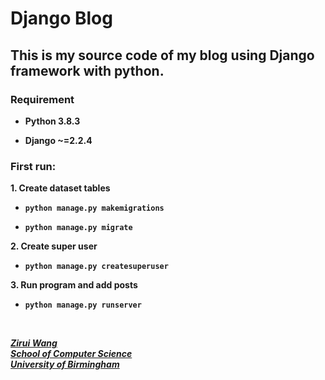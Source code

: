 # Django Blog

## This is my source code of my blog using Django framework with python.

### Requirement

* **Python 3.8.3**

* **Django ~=2.2.4**

### First run:

**1. Create dataset tables**

* **````python manage.py makemigrations````**

* **````python manage.py migrate````**

**2. Create super user**

* **````python manage.py createsuperuser````**

**3. Run program and add posts**

* **````python manage.py runserver````**

&nbsp;
&nbsp;

<u>***Zirui Wang***</u>  
<u>***School of Computer Science***</u>  
<u>***University of Birmingham***</u>
